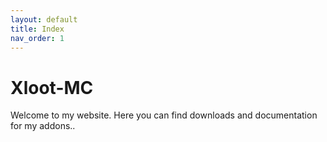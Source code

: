 ```yaml
---
layout: default
title: Index
nav_order: 1
---
```


# Xloot-MC

Welcome to my website. Here you can find downloads and documentation for my addons..
